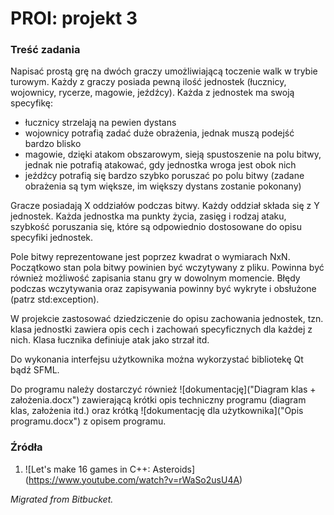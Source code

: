 # PROI: projekt 3

### Treść zadania
Napisać prostą grę na dwóch graczy umożliwiającą toczenie walk w trybie turowym. Każdy z graczy posiada pewną ilość jednostek (łucznicy, wojownicy, rycerze, magowie, jeźdźcy). Każda z jednostek ma swoją specyfikę:
- łucznicy strzelają na pewien dystans
- wojownicy potrafią zadać duże obrażenia, jednak muszą podejść bardzo blisko
- magowie, dzięki atakom obszarowym, sieją spustoszenie na polu bitwy, jednak nie potrafią atakować, gdy jednostka wroga jest obok nich
- jeźdźcy potrafią się bardzo szybko poruszać po polu bitwy (zadane obrażenia są tym większe, im większy dystans zostanie pokonany)

Gracze posiadają X oddziałów podczas bitwy. Każdy oddział składa się z Y jednostek. Każda jednostka ma punkty życia, zasięg i rodzaj ataku, szybkość poruszania się, które są odpowiednio dostosowane do opisu specyfiki jednostek.

Pole bitwy reprezentowane jest poprzez kwadrat o wymiarach NxN. Początkowo stan pola bitwy powinien być wczytywany z pliku. Powinna być również możliwość zapisania stanu gry w dowolnym momencie. Błędy podczas wczytywania oraz zapisywania powinny być wykryte i obsłużone (patrz std:exception).

W projekcie zastosować dziedziczenie do opisu zachowania jednostek, tzn. klasa jednostki zawiera opis cech i zachowań specyficznych dla każdej z nich. Klasa łucznika definiuje atak jako strzał itd.

Do wykonania interfejsu użytkownika można wykorzystać bibliotekę Qt bądź SFML.

Do programu należy dostarczyć również ![dokumentację]("Diagram klas + założenia.docx") zawierającą krótki opis techniczny programu (diagram klas, założenia itd.) oraz krótką ![dokumentację dla użytkownika]("Opis programu.docx") z opisem programu.

### Źródła
1. ![Let's make 16 games in C++: Asteroids] (https://www.youtube.com/watch?v=rWaSo2usU4A)

*Migrated from Bitbucket.*

